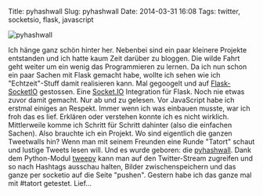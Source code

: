 Title: pyhashwall 
Slug: pyhashwall
Date: 2014-03-31 16:08
Tags: twitter, socketsio, flask, javascript 


![pyhashwall]({filename}/images/pyhashwall.png)

Ich hänge ganz schön hinter her. Nebenbei sind ein paar kleinere Projekte entstanden und ich hatte kaum Zeit darüber zu bloggen. Die wilde Fahrt geht weiter um ein wenig das Programmieren zu lernen. Da ich nun schon ein paar Sachen mit Flask gemacht habe, wollte ich sehen wie ich "Echtzeit"-Stuff damit realisieren kann. Mal gegoogelt und auf [Flask-SocketIO](https://github.com/miguelgrinberg/Flask-SocketIO) gestossen. Eine [Socket.IO](http://socket.io/) Integration für Flask. Noch nie etwas zuvor damit gemacht. Nur ab und zu gelesen. Vor JavaScript habe ich erstmal einiges an Respekt. Immer wenn ich was einbauen musste, war ich froh das es lief. Erklären oder verstehen konnte ich es nicht wirklich. Mittlerweile komme ich Schritt für Schritt dahinter (also die einfachen Sachen). Also brauchte ich ein Projekt. Wo sind eigentlich die ganzen Tweetwalls hin? Wenn man mit seinem Freunden eine Runde "Tatort" schaut und lustige Tweets lesen will. Und es wurde geboren: die [pyhashwall](https://github.com/xsteadfastx/pyhashwall). Dank dem Python-Modul [tweepy](https://github.com/tweepy/tweepy) kann man auf den Twitter-Stream zugreifen und so nach Hashtags ausschau halten, Bilder zwischenspeichern und das ganze per socketio auf die Seite "pushen". Gestern habe ich das ganze mal mit #tatort getestet. Lief...
